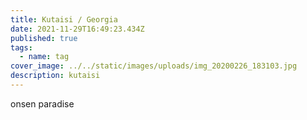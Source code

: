 ```yaml
---
title: Kutaisi / Georgia
date: 2021-11-29T16:49:23.434Z
published: true
tags:
  - name: tag
cover_image: ../../static/images/uploads/img_20200226_183103.jpg
description: kutaisi
---
```

onsen paradise